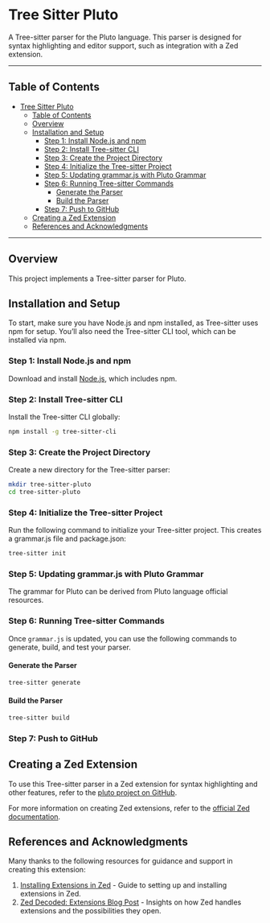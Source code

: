 # Tree Sitter Pluto

A Tree-sitter parser for the Pluto language. This parser is designed for syntax highlighting and editor support, such as integration with a Zed extension.

---

## Table of Contents
- [Tree Sitter Pluto](#tree-sitter-pluto)
  - [Table of Contents](#table-of-contents)
  - [Overview](#overview)
  - [Installation and Setup](#installation-and-setup)
    - [Step 1: Install Node.js and npm](#step-1-install-nodejs-and-npm)
    - [Step 2: Install Tree-sitter CLI](#step-2-install-tree-sitter-cli)
    - [Step 3: Create the Project Directory](#step-3-create-the-project-directory)
    - [Step 4: Initialize the Tree-sitter Project](#step-4-initialize-the-tree-sitter-project)
    - [Step 5: Updating grammar.js with Pluto Grammar](#step-5-updating-grammarjs-with-pluto-grammar)
    - [Step 6: Running Tree-sitter Commands](#step-6-running-tree-sitter-commands)
      - [Generate the Parser](#generate-the-parser)
      - [Build the Parser](#build-the-parser)
    - [Step 7: Push to GitHub](#step-7-push-to-github)
  - [Creating a Zed Extension](#creating-a-zed-extension)
  - [References and Acknowledgments](#references-and-acknowledgments)

---

## Overview

This project implements a Tree-sitter parser for Pluto.

## Installation and Setup

To start, make sure you have Node.js and npm installed, as Tree-sitter uses npm for setup. You’ll also need the Tree-sitter CLI tool, which can be installed via npm.

### Step 1: Install Node.js and npm

Download and install [Node.js](https://nodejs.org/), which includes npm.

### Step 2: Install Tree-sitter CLI

Install the Tree-sitter CLI globally:
```bash
npm install -g tree-sitter-cli
```


### Step 3: Create the Project Directory

Create a new directory for the Tree-sitter parser:

```bash
mkdir tree-sitter-pluto
cd tree-sitter-pluto
```

### Step 4: Initialize the Tree-sitter Project

Run the following command to initialize your Tree-sitter project. This creates a grammar.js file and package.json:

```bash
tree-sitter init
```

### Step 5: Updating grammar.js with Pluto Grammar

The grammar for Pluto can be derived from Pluto language official resources.


### Step 6: Running Tree-sitter Commands

Once `grammar.js` is updated, you can use the following commands to generate, build, and test your parser.

#### Generate the Parser

```bash
tree-sitter generate
```

#### Build the Parser

```bash
tree-sitter build
```

### Step 7: Push to GitHub



## Creating a Zed Extension

To use this Tree-sitter parser in a Zed extension for syntax highlighting and other features, refer to the [pluto project on GitHub](https://github.com/s7g4/pluto).

For more information on creating Zed extensions, refer to the [official Zed documentation](https://zed.dev/docs/extensions).


## References and Acknowledgments

Many thanks to the following resources for guidance and support in creating this extension:

1. [Installing Extensions in Zed](https://zed.dev/docs/extensions/installing-extensions) - Guide to setting up and installing extensions in Zed.
2. [Zed Decoded: Extensions Blog Post](https://zed.dev/blog/zed-decoded-extensions) - Insights on how Zed handles extensions and the possibilities they open.
















